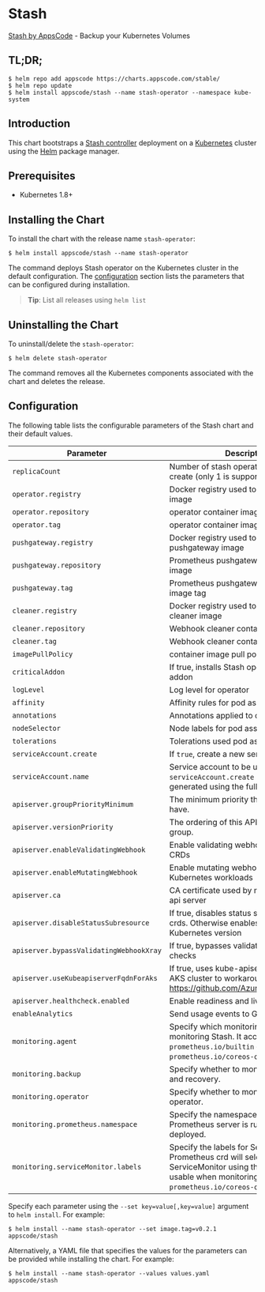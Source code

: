 # Stash
[Stash by AppsCode](https://github.com/appscode/stash) - Backup your Kubernetes Volumes
## TL;DR;

```console
$ helm repo add appscode https://charts.appscode.com/stable/
$ helm repo update
$ helm install appscode/stash --name stash-operator --namespace kube-system
```

## Introduction

This chart bootstraps a [Stash controller](https://github.com/appscode/stash) deployment on a [Kubernetes](http://kubernetes.io) cluster using the [Helm](https://helm.sh) package manager.

## Prerequisites

- Kubernetes 1.8+

## Installing the Chart
To install the chart with the release name `stash-operator`:
```console
$ helm install appscode/stash --name stash-operator
```
The command deploys Stash operator on the Kubernetes cluster in the default configuration. The [configuration](#configuration) section lists the parameters that can be configured during installation.

> **Tip**: List all releases using `helm list`

## Uninstalling the Chart

To uninstall/delete the `stash-operator`:

```console
$ helm delete stash-operator
```

The command removes all the Kubernetes components associated with the chart and deletes the release.

## Configuration

The following table lists the configurable parameters of the Stash chart and their default values.


|              Parameter               |                                                                                Description                                                                                 |                          Default                          |
| ------------------------------------ | -------------------------------------------------------------------------------------------------------------------------------------------------------------------------- | --------------------------------------------------------- |
| `replicaCount`                       | Number of stash operator replicas to create (only 1 is supported)                                                                                                          | `1`                                                       |
| `operator.registry`                  | Docker registry used to pull operator image                                                                                                                                | `appscode`                                                |
| `operator.repository`                | operator container image                                                                                                                                                   | `stash`                                                   |
| `operator.tag`                       | operator container image tag                                                                                                                                               | `0.8.3`                                                   |
| `pushgateway.registry`               | Docker registry used to pull Prometheus pushgateway image                                                                                                                  | `prom`                                                    |
| `pushgateway.repository`             | Prometheus pushgateway container image                                                                                                                                     | `pushgateway`                                             |
| `pushgateway.tag`                    | Prometheus pushgateway container image tag                                                                                                                                 | `v0.5.2`                                                  |
| `cleaner.registry`                   | Docker registry used to pull Webhook cleaner image                                                                                                                         | `appscode`                                                |
| `cleaner.repository`                 | Webhook cleaner container image                                                                                                                                            | `kubectl`                                                 |
| `cleaner.tag`                        | Webhook cleaner container image tag                                                                                                                                        | `v1.11`                                                   |
| `imagePullPolicy`                    | container image pull policy                                                                                                                                                | `IfNotPresent`                                            |
| `criticalAddon`                      | If true, installs Stash operator as critical addon                                                                                                                         | `false`                                                   |
| `logLevel`                           | Log level for operator                                                                                                                                                     | `3`                                                       |
| `affinity`                           | Affinity rules for pod assignment                                                                                                                                          | `{}`                                                      |
| `annotations`                        | Annotations applied to operator pod(s)                                                                                                                                     | `{}`                                                      |
| `nodeSelector`                       | Node labels for pod assignment                                                                                                                                             | `{}`                                                      |
| `tolerations`                        | Tolerations used pod assignment                                                                                                                                            | `{}`                                                      |
| `serviceAccount.create`              | If `true`, create a new service account                                                                                                                                    | `true`                                                    |
| `serviceAccount.name`                | Service account to be used. If not set and `serviceAccount.create` is `true`, a name is generated using the fullname template                                              | ``                                                        |
| `apiserver.groupPriorityMinimum`     | The minimum priority the group should have.                                                                                                                                | 10000                                                     |
| `apiserver.versionPriority`          | The ordering of this API inside of the group.                                                                                                                              | 15                                                        |
| `apiserver.enableValidatingWebhook`  | Enable validating webhooks for Stash CRDs                                                                                                                                  | true                                                      |
| `apiserver.enableMutatingWebhook`    | Enable mutating webhooks for Kubernetes workloads                                                                                                                          | true                                                      |
| `apiserver.ca`                       | CA certificate used by main Kubernetes api server                                                                                                                          | `not-ca-cert`                                             |
| `apiserver.disableStatusSubresource` | If true, disables status sub resource for crds. Otherwise enables based on Kubernetes version | `false`            |
| `apiserver.bypassValidatingWebhookXray` | If true, bypasses validating webhook xray checks           | `false`               |
| `apiserver.useKubeapiserverFqdnForAks`  | If true, uses kube-apiserver FQDN for AKS cluster to workaround https://github.com/Azure/AKS/issues/522 | `true`             |
| `apiserver.healthcheck.enabled`      | Enable readiness and liveliness probes                                                                                                                                     | `true`                                                    |
| `enableAnalytics`                    | Send usage events to Google Analytics                                                                                                                                      | `true`                                                    |
| `monitoring.agent`                   | Specify which monitoring agent to use for monitoring Stash. It accepts either `prometheus.io/builtin` or `prometheus.io/coreos-operator`.                                  | `none`                                                    |
| `monitoring.backup`                  | Specify whether to monitor Stash backup and recovery.                                                                                                                      | `false`                                                   |
| `monitoring.operator`                | Specify whether to monitor Stash operator.                                                                                                                                 | `false`                                                   |
| `monitoring.prometheus.namespace`    | Specify the namespace where Prometheus server is running or will be deployed.                                                                                              | Release namespace                                         |
| `monitoring.serviceMonitor.labels`   | Specify the labels for ServiceMonitor. Prometheus crd will select ServiceMonitor using these labels. Only usable when monitoring agent is `prometheus.io/coreos-operator`. | `app: <generated app name>` and `release: <release name>` |

Specify each parameter using the `--set key=value[,key=value]` argument to `helm install`. For example:

```console
$ helm install --name stash-operator --set image.tag=v0.2.1 appscode/stash
```

Alternatively, a YAML file that specifies the values for the parameters can be provided while
installing the chart. For example:

```console
$ helm install --name stash-operator --values values.yaml appscode/stash
```


